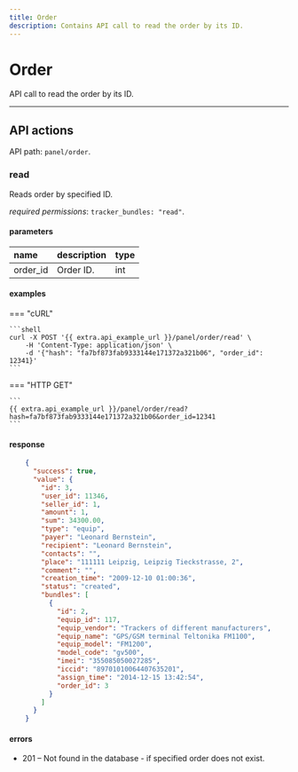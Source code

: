```yaml
---
title: Order
description: Contains API call to read the order by its ID.
---
```


# Order

API call to read the order by its ID.

***

## API actions

API path: `panel/order`.

### read

Reads order by specified ID.

*required permissions*: `tracker_bundles: "read"`.

#### parameters

| name | description | type|
| :------ | :------ | :----- |
| order_id | Order ID. | int |

#### examples

=== "cURL"

    ```shell
    curl -X POST '{{ extra.api_example_url }}/panel/order/read' \
        -H 'Content-Type: application/json' \
        -d '{"hash": "fa7bf873fab9333144e171372a321b06", "order_id": 12341}'
    ```

=== "HTTP GET"

    ```
    {{ extra.api_example_url }}/panel/order/read?hash=fa7bf873fab9333144e171372a321b06&order_id=12341
    ```

#### response

```json
    {
      "success": true,
      "value": {
        "id": 3,
        "user_id": 11346,
        "seller_id": 1,
        "amount": 1,
        "sum": 34300.00,
        "type": "equip",
        "payer": "Leonard Bernstein",
        "recipient": "Leonard Bernstein",
        "contacts": "",
        "place": "111111 Leipzig, Leipzig Tieckstrasse, 2",
        "comment": "",
        "creation_time": "2009-12-10 01:00:36",
        "status": "created",
        "bundles": [
          {
            "id": 2,
            "equip_id": 117,
            "equip_vendor": "Trackers of different manufacturers",
            "equip_name": "GPS/GSM terminal Teltonika FM1100",
            "equip_model": "FM1200",
            "model_code": "gv500",
            "imei": "355085050027285",
            "iccid": "89701010064407635201",
            "assign_time": "2014-12-15 13:42:54",
            "order_id": 3
          }
        ]
      }
    }
```

#### errors

* 201 – Not found in the database - if specified order does not exist.